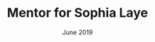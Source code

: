 ---
title: "Mentor for Sophia Laye"
collection: mentoring
type: "Hathaway Brown high school student"
permalink: /mentoring/sophialaye
date: June 2019
date2: Present
current: High school student at Hathaway Brown School
---